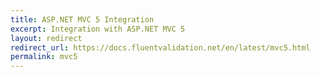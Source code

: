 ```yaml
---
title: ASP.NET MVC 5 Integration
excerpt: Integration with ASP.NET MVC 5
layout: redirect
redirect_url: https://docs.fluentvalidation.net/en/latest/mvc5.html
permalink: mvc5
---
```


